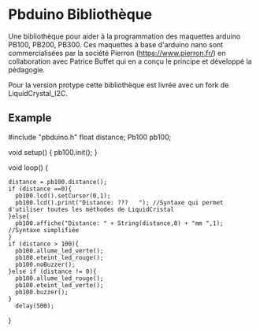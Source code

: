 <!--

2019-03-20: create.

Licence: CeCill (http://www.cecill.info/)

Author: fthome
Email: fthome@pierron.fr

-->

# Pbduino Bibliothèque

Une bibliothèque pour aider à la programmation des maquettes arduino PB100, PB200, PB300.
Ces maquettes à base d'arduino nano sont commercialisées par la société Pierron (https://www.pierron.fr/)
en collaboration avec Patrice Buffet qui en a conçu le principe et développé la pédagogie.

Pour la version protype cette bibliothèque est livrée avec un fork de LiquidCrystal_I2C.


## Example

  #include "pbduino.h"
  float distance;
  Pb100 pb100;

  void setup() {
    pb100.init();
  }

  void loop() {

    distance = pb100.distance();
    if (distance ==0){
      pb100.lcd().setCursor(0,1);
      pb100.lcd().print("Distance: ???   "); //Syntaxe qui permet d'utiliser toutes les méthodes de LiquidCristal
    }else{
      pb100.affiche("Distance: " + String(distance,0) + "mm ",1); //Syntaxe simplifiée
    }
    if (distance > 100){
      pb100.allume_led_verte();
      pb100.eteint_led_rouge();
      pb100.noBuzzer();
    }else if (distance != 0){
      pb100.allume_led_rouge();
      pb100.eteint_led_verte();
      pb100.buzzer();
    }
      delay(500);
  }
